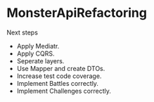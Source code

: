 # MonsterApiRefactoring

Next steps
- Apply Mediatr.
- Apply CQRS.
- Seperate layers.
- Use Mapper and create DTOs.
- Increase test code coverage.
- Implement Battles correctly.
- Implement Challenges correctly.
